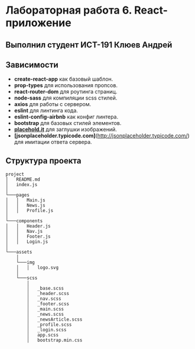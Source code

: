 # Лабораторная работа 6. React-приложение
## Выполнил студент ИСТ-191 Клюев Андрей

## Зависимости

* **create-react-app** как базовый шаблон.
* **prop-types** для использования пропсов.
* **react-router-dom** для роутинга страниц.
* **node-sass** для компиляции scss стилей.
* **axios** для работы с сервером.
* **eslint** для линтинга кода.
* **eslint-config-airbnb** как конфиг линтера.
* **bootstrap** для базовых стилей элементов.
* **[placehold.it](https://placeholder.com/)** для заглушки изображений.
* **[jsonplaceholder.typicode.com]**(http://jsonplaceholder.typicode.com/) для имитации ответа сервера.

## Структура проекта

```
project
│   README.md
│   index.js
│
└───pages
│   │   Main.js
│   │   News.js
│   │   Profile.js
│   
└───components
│   │   Header.js
│   │   Nav.js
│   │   Footer.js
│   │   Login.js
│
└───assets
    │
    └───img
    │   │   logo.svg
    │
    └───scss
        │
        │   _base.scss
        │   _header.scss
        │   _nav.scss
        │   _footer.scss
        │   _main.scss
        │   _news.scss
        │   _newsArticle.scss
        │   _profile.scss
        │   _login.scss
        │   app.scss
        │   bootstrap.min.css
```
